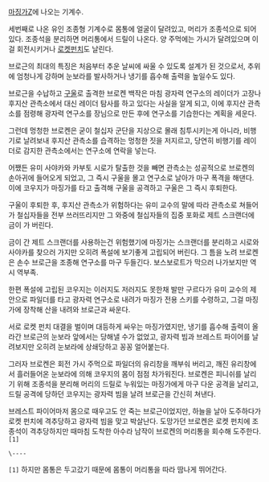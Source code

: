 [마징가Z](%EB%A7%88%EC%A7%95%EA%B0%80Z.md)에 나오는 기계수.

세번째로 나온 유인 조종형 기계수로 몸통에 얼굴이 달려있고, 머리가 조종석으로 되어있다. 조종석을 분리하면 머리통에서 드릴이 나온다. 양
주먹에는 가시가 달려있으며 이걸 회전시키거나 [로켓펀치](%EB%A1%9C%EC%BC%93%20%ED%8E%80%EC%B9%98.md)도 날린다.

브로근의 최대의 특징은 처음부터 추운 날씨에 싸울 수 있도록 설계가 된 것으로서, 추위에 엄청나게 강하며 눈보라를 발사하거나 냉기를 흡수해
출력을 높일수도 있다.  

브로근을 수납하고 [구울](%EA%B5%AC%EC%9A%B8.md)로 출격한 브로켄 백작은 마침 광자력 연구소의 레이더가 고장나 후지산
관측소에서 대신 레이더 탐사를 하고 있다는 사실을 알게 되고, 이에 후지산 관측소를 점령해 광자력 연구소를 장님으로 만든 후에 연구소를
기습한다는 계획을 세운다.

그런데 멍청한 브로켄은 굳이 철십자 군단을 지상으로 몰래 침투시키는게 아니라, 비행기로 날려보내 후지산 관측소를 습격하는 멍청한 짓을
저지르고, 당연히 비행기를 레이더로 감지한 관측소에서는 연구소에 연락을 넣는다.  

어쨌든 유미 사야카와 카부토 시로가 탈출한 것을 빼면 관측소는 성공적으로 브로켄의 손아귀에 들어오게 되었고, 그 즉시 구울을 몰고 연구소로
날아가 마구 폭격을 해댄다. 이에 코우지가 마징가를 타고 출격해 구울을 공격하고 구울은 그 즉시 후퇴한다.  

구울이 후퇴한 후, 후지산 관측소가 위험하다는 유미 교수의 말에 따라 관측소로 쳐들어가 철십자들을 전부 쓰러뜨리지만 그 와중에 철십자들의
집중 포화로 제트 스크랜더에 금이 가 버린다.  

금이 간 제트 스크랜더를 사용하는건 위험했기에 마징가는 스크랜더를 분리하고 시로와 사야카를 찾으러 가지만 오히려 폭설에 보기좋게 고립되어
버린다. 그 틈을 노려 브로켄은 손수 브로근을 조종해 연구소를 마구 두들긴다. 보스보로트가 막으러 나가보지만 역시 역부족.  

한편 폭설에 고립된 코우지는 이러지도 저러지도 못한채 발만 구르다가 유미 교수의 제안으로 파일더를 타고 광자력 연구소로 내려가 마징가 전용
스키를 수령하고, 그걸 마징가에 장착해 산을 내려와 브로근과 싸운다.  

서로 로켓 펀치 대결을 벌이며 대등하게 싸우는 마징가였지만, 냉기를 흡수해 출력이 올라간 브로근의 눈보라 앞에서는 당해낼 수가 없었고,
광자력 빔과 브레스트 파이어를 날려보지만 오히려 눈보라에 상쇄당하고 꽁꽁 얼어붙는다.  

그러자 브로켄은 회전 가시 주먹으로 파일더의 유리창을 깨부숴 버리고, 깨진 유리창에서 흘러들어온 눈보라에 의해 코우지의 몸이 점점
차가워진다. 브로켄은 피니쉬를 날리기 위해 조종석을 분리해 머리의 드릴로 누워있는 마징가에게 마구 다운 공격을 날리고, 드릴 공격에 당하던
코우지는 광자력 빔을 날려 브로근을 간신히 쳐낸다.  

브레스트 파이어마저 몸으로 때우고도 안 죽는 브로근이었지만, 하늘을 날아 도주하다가 로켓 펀치에 격추당하고 광자력 빔을 맞고 박살난다.
도망가던 브로켄은 로켓 펀치에 조종석이 격추당하지만 때마침 도착한 아수라 남작이 브로켄의 머리통을 회수해 도주한다.`[1]`

`\----`

`[1]` 하지만 몸통은 두고갔기 때문에 몸통이 머리통을 따라 땀나게 뛰어간다.

